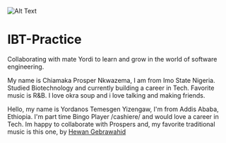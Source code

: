 ![Alt Text](https://user-images.githubusercontent.com/74038190/213844263-a8897a51-32f4-4b3b-b5c2-e1528b89f6f3.png)


# IBT-Practice
Collaborating with mate Yordi to learn and grow in the world of software engineering. 

My name is Chiamaka Prosper Nkwazema, I am from Imo State Nigeria. 
Studied Biotechnology and currently building a career in Tech. 
Favorite music is R&B.
I love okra soup and i love talking and making friends.

Hello, my name is Yordanos Temesgen Yizengaw, I'm from Addis Ababa, Ethiopia. 
I'm part time Bingo Player /cashiere/ and would love a career in Tech.
Im happy to collaborate with Prospers and, my favorite traditional music is this one, by [Hewan Gebrawahid](
) 
